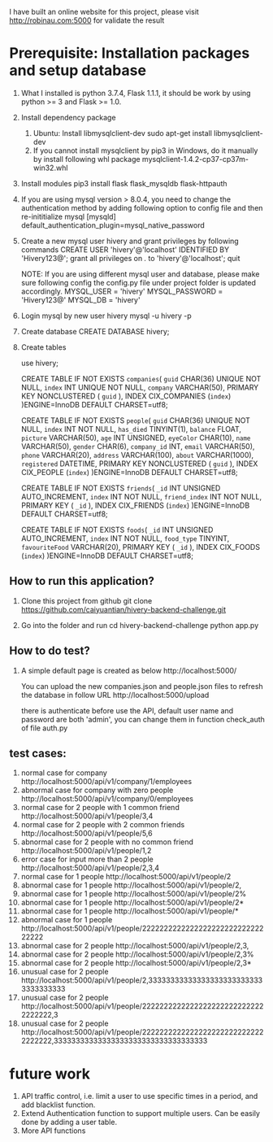 I have built an online website for this project, please visit http://robinau.com:5000 for validate the result

# Prerequisite: Installation packages and setup database
1. What I installed is python 3.7.4, Flask 1.1.1, it should be work by using python >= 3 and Flask >= 1.0.

2. Install dependency package
    1) Ubuntu: Install libmysqlclient-dev
        sudo apt-get install libmysqlclient-dev
    2) If you cannot install mysqlclient by pip3 in Windows, do it manually by install following whl package 
        mysqlclient-1.4.2-cp37-cp37m-win32.whl

3. Install modules
    pip3 install flask flask_mysqldb flask-httpauth

4. If you are using mysql version > 8.0.4, you need to change the authentication method by adding following option to config file and then re-inititialize mysql
    [mysqld]
    default_authentication_plugin=mysql_native_password

5. Create a new mysql user hivery and grant privileges by following commands
    CREATE USER 'hivery'@'localhost' IDENTIFIED BY 'Hivery123@';
    grant all privileges on *.* to 'hivery'@'localhost';
    quit

    NOTE: If you are using different mysql user and database, please make sure following config the config.py file under project folder is updated accordingly.
        MYSQL_USER = 'hivery'
        MYSQL_PASSWORD = 'Hivery123@'
        MYSQL_DB = 'hivery'

6. Login mysql by new user hivery
    mysql -u hivery -p

7. Create database
	CREATE DATABASE hivery;

8. Create tables

    use hivery;

    CREATE TABLE IF NOT EXISTS `companies`(
        `guid` CHAR(36) UNIQUE NOT NULL,
        `index` INT UNIQUE NOT NULL,
        `company` VARCHAR(50),
        PRIMARY KEY NONCLUSTERED ( `guid` ),
        INDEX CIX_COMPANIES (`index`)
    )ENGINE=InnoDB DEFAULT CHARSET=utf8;

    CREATE TABLE IF NOT EXISTS `people`(
        `guid` CHAR(36) UNIQUE NOT NULL,
        `index` INT NOT NULL,
        `has_died` TINYINT(1),
        `balance` FLOAT,
        `picture` VARCHAR(50),
        `age` INT UNSIGNED,
        `eyeColor` CHAR(10),
        `name` VARCHAR(50),
        `gender` CHAR(6),
        `company_id` INT,
        `email` VARCHAR(50),
        `phone` VARCHAR(20),
        `address` VARCHAR(100),
        `about` VARCHAR(1000),
        `registered` DATETIME,
        PRIMARY KEY NONCLUSTERED ( `guid` ),
        INDEX CIX_PEOPLE (`index`)
    )ENGINE=InnoDB DEFAULT CHARSET=utf8;

    CREATE TABLE IF NOT EXISTS `friends`(
        `_id` INT UNSIGNED AUTO_INCREMENT,
        `index` INT NOT NULL,
        `friend_index` INT NOT NULL,
        PRIMARY KEY ( `_id` ),
        INDEX CIX_FRIENDS (`index`)
    )ENGINE=InnoDB DEFAULT CHARSET=utf8;

    CREATE TABLE IF NOT EXISTS `foods`(
        `_id` INT UNSIGNED AUTO_INCREMENT,
        `index` INT NOT NULL,
        `food_type` TINYINT,
        `favouriteFood` VARCHAR(20),
        PRIMARY KEY ( `_id` ),
        INDEX CIX_FOODS (`index`)
    )ENGINE=InnoDB DEFAULT CHARSET=utf8;

## How to run this application?
1. Clone this project from github
    git clone https://github.com/caiyuantian/hivery-backend-challenge.git

2. Go into the folder and run
    cd hivery-backend-challenge
    python app.py

## How to do test?
1. A simple default page is created as below
    http://localhost:5000/

    You can upload the new companies.json and people.json files to refresh the database in follow URL
    http://localhost:5000/upload

    there is authenticate before use the API, default user name and password are both 'admin', you can change them in function check_auth of file auth.py

## test cases:
1. normal case for company
	http://localhost:5000/api/v1/company/1/employees
2. abnormal case for company with zero people
	http://localhost:5000/api/v1/company/0/employees
3. normal case for 2 people with 1 common friend
	http://localhost:5000/api/v1/people/3,4
4. normal case for 2 people with 2 common friends
	http://localhost:5000/api/v1/people/5,6
5. abnormal case for 2 people with no common friend
	http://localhost:5000/api/v1/people/1,2
6. error case for input more than 2 people
	http://localhost:5000/api/v1/people/2,3,4
7. normal case for 1 people
	http://localhost:5000/api/v1/people/2
8. abnormal case for 1 people
	http://localhost:5000/api/v1/people/2,
9. abnormal case for 1 people
	http://localhost:5000/api/v1/people/2%
10. abnormal case for 1 people
	http://localhost:5000/api/v1/people/2*
11. abnormal case for 1 people
	http://localhost:5000/api/v1/people/*
12. abnormal case for 1 people
	http://localhost:5000/api/v1/people/222222222222222222222222222222222
13. abnormal case for 2 people
	http://localhost:5000/api/v1/people/2,3,
14. abnormal case for 2 people
	http://localhost:5000/api/v1/people/2,3%
15. abnormal case for 2 people
	http://localhost:5000/api/v1/people/2,3*
16. unusual case for 2 people
	http://localhost:5000/api/v1/people/2,333333333333333333333333333333333333
17. unusual case for 2 people
	http://localhost:5000/api/v1/people/22222222222222222222222222222222222,3
18. unusual case for 2 people
	http://localhost:5000/api/v1/people/22222222222222222222222222222222222,33333333333333333333333333333333333

# future work
1. API traffic control, i.e. limit a user to use specific times in a period, and add blacklist function.
2. Extend Authentication function to support multiple users. Can be easily done by adding a user table.
3. More API functions